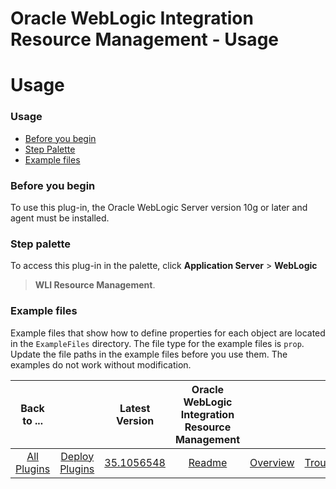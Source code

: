 
Oracle WebLogic Integration Resource Management - Usage
=======================================================

# Usage



### Usage




 


* [Before you begin](#before_you_begin)
* [Step Palette](#palette)
* [Example files](#examplet)




### **Before you begin**


To use this plug-in, the Oracle WebLogic Server version 10g or later and agent must be 
installed. 



### **Step palette**


To access this plug-in in the palette, click **Application Server** > **WebLogic**
 > **WLI Resource Management**. 



### **Example files**


Example files that show how to define properties for each 
object are located in the `ExampleFiles` directory. The file type for the example files is `prop`. Update the file paths
 in the example files before you use them. The examples do not work without modification.




|Back to ...||Latest Version|Oracle WebLogic Integration Resource Management |||||
| :---: | :---: | :---: | :---: | :---: | :---: | :---: | :---: |
|[All Plugins](../../index.md)|[Deploy Plugins](../README.md)|[35.1056548](https://raw.githubusercontent.com/UrbanCode/IBM-UCD-PLUGINS/main/files/plugin-air-WLI-Resource-Management/plugin-air-WLI-Resource-Management-35.1056548.zip)|[Readme](README.md)|[Overview](overview.md)|[Troubleshooting](troubleshooting.md)|[Steps](steps.md)|[Downloads](downloads.md)|
